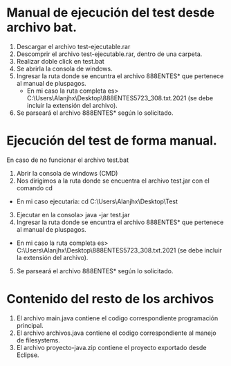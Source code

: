 # Manual de ejecución del test desde archivo bat.

1) Descargar el archivo test-ejecutable.rar 
2) Descomprir el archivo test-ejecutable.rar, dentro de una carpeta.
3) Realizar doble click en test.bat
4) Se abrirla la consola de windows.
5) Ingresar la ruta donde se encuntra el archivo 888ENTES* que pertenece al manual de pluspagos.
   - En mi caso la ruta completa es> C:\Users\Alanjhx\Desktop\888ENTES5723_308.txt.2021 (se debe incluir la extensión del archivo).
6) Se parseará el archivo 888ENTES* según lo solicitado.


# Ejecución del test de forma manual.

En caso de no funcionar el archivo test.bat
1) Abrir la consola de windows (CMD)
2) Nos dirigimos a la ruta donde se encuentra el archivo test.jar con el comando cd
  - En mi caso ejecutaria: cd C:\Users\Alanjhx\Desktop\Test
3) Ejecutar en la consola> java -jar test.jar
4) Ingresar la ruta donde se encuntra el archivo 888ENTES* que pertenece al manual de pluspagos.
  - En mi caso la ruta completa es> C:\Users\Alanjhx\Desktop\888ENTES5723_308.txt.2021 (se debe incluir la extensión del archivo).
5) Se parseará el archivo 888ENTES* según lo solicitado.

# Contenido del resto de los archivos
1) El archivo main.java contiene el codigo correspondiente programación principal.
2) El archivo archivos.java contiene el codigo correspondiente al manejo de filesystems.
3) El archivo proyecto-java.zip contiene el proyecto exportado desde Eclipse.
